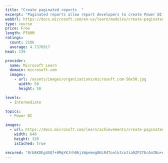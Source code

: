 ```yaml
---
title: "Create paginated reports  "
excerpt: "Paginated reports allow report developers to create Power BI artifacts that have tightly controlled rendering requirements. Paginated reports are ideal for creating sales invoices, receipts, purchase orders, and tabular data. This module will teach you how to create reports, add parameters, and work with tables and charts in paginated reports."
webUrl: https://docs.microsoft.com/en-us/learn/modules/create-paginated-reports-power-bi/
type: course
price: Free
length: PT60M
ratings:
  count: 2106
  average: 4.7378917
heat: 139

provider:
  name: Microsoft Learn
  domain: microsoft.com
  images:
    - url: /assets/images/organizations/microsoft.com-50x50.jpg
      width: 50
      height: 50

levels:
  - Intermediate

topics:
  - Power BI

images:
  - url: https://docs.microsoft.com/learn/achievements/create-paginated-reports-power-bi-social.png
    width: 640
    height: 320
    isCached: true

secured: "8rb8KDEg4SQf+0MqYKJrh06jiWpemeg8KLR4TonlktcnJia9ZP2TEcAnIBu+qJvejUcKrzGXzuzL2hV0yhfZjqkYZH+RC7NmPfqoshbD3FYQzBMCnis1xiKrYQyXjsOcNALMdIMXZPqA7bnL/m1tZUfy00EgH9n3ejyqIg8iJgjPoHNfvAO5C1JMTf3cvnK2rQ8/2yx1HJ0OeEc3t1glb9iMj09TEegIizABUNduf5MXNU4smp2iTcVHzG7a/BhbC/8nQ+xF50F90X0/BcZ6ZnNI5o4h+5P3q3MU4gyk254U8hATKUUjanHw6Z9W/9cTkboDJvA5XoaR6TMA4we/qa6ClEvD72JTwSJpIJyMfwA1AhHuJVneLQZOIX6v95W3kHAsof29QvWpHNyyLX0Gw7bKgxK1x1AvUjKv4i5ZhoM=;i95cWLgGkVaTExtp1dqOfg=="
---
```


